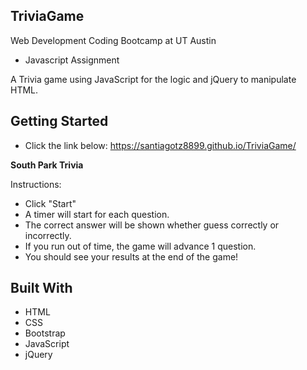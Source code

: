 ## TriviaGame
Web Development Coding Bootcamp at UT Austin

* Javascript Assignment

A Trivia game using JavaScript for the logic and jQuery to manipulate HTML. 

## Getting Started

* Click the link below:
    https://santiagotz8899.github.io/TriviaGame/

**South Park Trivia**

Instructions:

* Click "Start"
* A timer will start for each question.
* The correct answer will be shown whether guess correctly or incorrectly.
* If you run out of time, the game will advance 1 question.
* You should see your results at the end of the game!

## Built With

* HTML
* CSS
* Bootstrap
* JavaScript 
* jQuery


